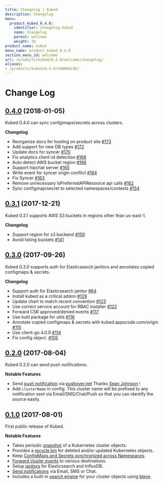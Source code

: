 ```yaml
---
title: Changelog | Kubed
description: Changelog
menu:
  product_kubed_0.4.0:
    identifier: changelog-kubed
    name: Changelog
    parent: welcome
    weight: 10
product_name: kubed
menu_name: product_kubed_0.4.0
section_menu_id: welcome
url: /products/kubed/0.4.0/welcome/changelog/
aliases:
- /products/kubed/0.4.0/CHANGELOG/
---
```


# Change Log

## [0.4.0](https://github.com/appscode/kubed/releases/tag/0.4.0) (2018-01-05)
Kubed 0.4.0 can sync confgimaps/secrets across clusters.

__Changelog__

- Reorganize docs for hosting on product site [\#173](https://github.com/appscode/kubed/pull/173)
- Add support for new DB types [\#172](https://github.com/appscode/kubed/pull/172)
- Update docs for syncer [\#170](https://github.com/appscode/kubed/pull/170)
- Fix analytics client-id detection [\#168](https://github.com/appscode/kubed/pull/168)
- Auto detect AWS bucket region [\#166](https://github.com/appscode/kubed/pull/166)
- Support hipchat server [\#165](https://github.com/appscode/kubed/pull/165)
- Write event for syncer origin conflict [\#164](https://github.com/appscode/kubed/pull/164)
- Fix Syncer [\#163](https://github.com/appscode/kubed/pull/163)
- Remove unnecessary IsPreferredAPIResource api calls [\#162](https://github.com/appscode/kubed/pull/162)
- Sync configmap/secret to selected namespaces/contexts [\#154](https://github.com/appscode/kubed/pull/154)


## [0.3.1](https://github.com/appscode/kubed/releases/tag/0.3.1) (2017-12-21)
Kubed 0.3.1 supports AWS S3 buckets in regions other than us-east-1.

__Changelog__

- Support region for s3 backend [\#159](https://github.com/appscode/kubed/issues/159)
- Avoid listing buckets [\#141](https://github.com/appscode/kubed/issues/141)


## [0.3.0](https://github.com/appscode/kubed/releases/tag/0.3.0) (2017-09-26)
Kubed 0.3.0 supports auth for Elasticsearch janitors and annotates copied configmaps & secrets.

__Changelog__

- Support auth for Elasticsearch janitor [\#64](https://github.com/appscode/kubed/issues/64)
- Install kubed as a critical addon [\#129](https://github.com/appscode/kubed/pull/129)
- Update chart to match recent convention [\#123](https://github.com/appscode/kubed/pull/123)
- Use correct service account for RBAC installer [\#122](https://github.com/appscode/kubed/pull/122)
- Forward CSR approved/denied events [\#117](https://github.com/appscode/kubed/pull/117)
- Use kutil package for utils [\#116](https://github.com/appscode/kubed/pull/116)
- Annotate copied configmaps & secrets with kubed.appscode.com/origin [\#115](https://github.com/appscode/kubed/pull/115)
- Use client-go 4.0.0 [\#114](https://github.com/appscode/kubed/pull/114)
- Fix config object. [\#105](https://github.com/appscode/kubed/pull/105)


## [0.2.0](https://github.com/appscode/kubed/releases/tag/0.2.0) (2017-08-04)
Kubed 0.2.0 can send push notifications.

__Notable Features__

 - Send [push notification](/products/kubed/0.4.0/tutorials/notifiers#pushovernet) via [pushover.net](https://pushover.net/) Thanks [Sean Johnson](https://github.com/pirogoeth) !
 - Add `clusterName` in config. This cluster name will be prefixed to any notification sent via Email/SMS/Chat/Push so that you can identify the source easily.


## [0.1.0](https://github.com/appscode/kubed/releases/tag/0.1.0) (2017-08-01)
First public release of Kubed.

__Notable Features__

 - Takes periodic [snapshot](/products/kubed/0.4.0/tutorials/cluster-snapshot) of a Kubernetes cluster objects.
 - Provides a [recycle bin](/products/kubed/0.4.0/tutorials/recycle-bin) for deleted and/or updated Kubernetes objects.
 - Keep [ConfigMaps and Secrets synchronized across Namespaces](/products/kubed/0.4.0/tutorials/config-syncer).
 - [Forward cluster events](/products/kubed/0.4.0/tutorials/event-forwarder) to various destinations.
 - Setup [janitors](/products/kubed/0.4.0/tutorials/janitors) for Elasticsearch and InfluxDB.
 - [Send notifications](/products/kubed/0.4.0/tutorials/notifiers) via Email, SMS or Chat.
 - Includes a built-in [search engine](/products/kubed/0.4.0/tutorials/apiserver) for your cluster objects using [bleve](https://github.com/blevesearch/bleve).
